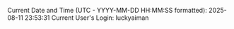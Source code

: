 Current Date and Time (UTC - YYYY-MM-DD HH:MM:SS formatted): 2025-08-11 23:53:31
Current User's Login: luckyaiman
